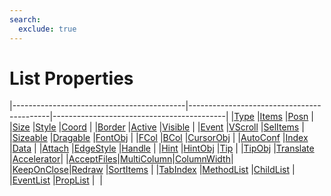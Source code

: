 ```yaml
---
search:
  exclude: true
---
```


<h1 class="heading"><span class="name">List Properties</span></h1>

|-------------------------------------------|-------------------------------------------|-------------------------------------------|
|[Type](../properties/type.md)              |[Items](../properties/items.md)            |[Posn](../properties/posn.md)              |
|[Size](../properties/size.md)              |[Style](../properties/style.md)            |[Coord](../properties/coord.md)            |
|[Border](../properties/border.md)          |[Active](../properties/active.md)          |[Visible](../properties/visible.md)        |
|[Event](../properties/event.md)            |[VScroll](../properties/vscroll.md)        |[SelItems](../properties/selitems.md)      |
|[Sizeable](../properties/sizeable.md)      |[Dragable](../properties/dragable.md)      |[FontObj](../properties/fontobj.md)        |
|[FCol](../properties/fcol.md)              |[BCol](../properties/bcol.md)              |[CursorObj](../properties/cursorobj.md)    |
|[AutoConf](../properties/autoconf.md)      |[Index](../properties/index-property.md)            |[Data](../properties/data.md)              |
|[Attach](../properties/attach.md)          |[EdgeStyle](../properties/edgestyle.md)    |[Handle](../properties/handle.md)          |
|[Hint](../properties/hint.md)              |[HintObj](../properties/hintobj.md)        |[Tip](../properties/tip.md)                |
|[TipObj](../properties/tipobj.md)          |[Translate](../properties/translate.md)    |[Accelerator](../properties/accelerator.md)|
|[AcceptFiles](../properties/acceptfiles.md)|[MultiColumn](../properties/multicolumn.md)|[ColumnWidth](../properties/columnwidth.md)|
|[KeepOnClose](../properties/keeponclose.md)|[Redraw](../properties/redraw.md)          |[SortItems](../properties/sortitems.md)    |
|[TabIndex](../properties/tabindex.md)      |[MethodList](../properties/methodlist.md)  |[ChildList](../properties/childlist.md)    |
|[EventList](../properties/eventlist.md)    |[PropList](../properties/proplist.md)      |&nbsp;                                     |
